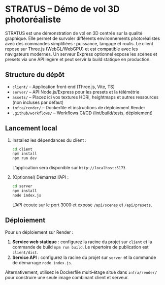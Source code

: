# STRATUS – Démo de vol 3D photoréaliste

STRATUS est une démonstration de vol en 3D centrée sur la qualité
graphique. Elle permet de survoler différents environnements
photoréalistes avec des commandes simplifiées : puissance, tangage et
roulis. Le client repose sur Three.js (WebGL/WebGPU) et est
compatible avec les navigateurs modernes. Un serveur Express
optionnel expose les scènes et presets via une API légère et peut
servir la build statique en production.

## Structure du dépôt

* `client/` – Application front‑end (Three.js, Vite, TS)
* `server/` – API Node.js/Express pour les presets et la télémétrie
* `assets/` – Placez ici vos textures HDRI, heightmaps et autres
  ressources (non incluses par défaut)
* `infra/render/` – Dockerfile et instructions de déploiement Render
* `.github/workflows/` – Workflows CI/CD (lint/build/tests, déploiement)

## Lancement local

1. Installez les dépendances du client :
   ```bash
   cd client
   npm install
   npm run dev
   ```
   L’application sera disponible sur `http://localhost:5173`.

2. (Optionnel) Démarrez l’API :
   ```bash
   cd server
   npm install
   node index.js
   ```
   L’API écoute sur le port 3000 et expose `/api/scenes` et `/api/presets`.

## Déploiement

Pour un déploiement sur Render :

1. **Service web statique** : configurez la racine du projet sur
   `client` et la commande de build `npm run build`. Le répertoire de
   publication est `client/dist`.
2. **Service API** : configurez la racine du projet sur `server` et la
   commande de démarrage `node index.js`.

Alternativement, utilisez le Dockerfile multi‑étage situé dans
`infra/render/` pour construire une seule image combinant client et
serveur.
